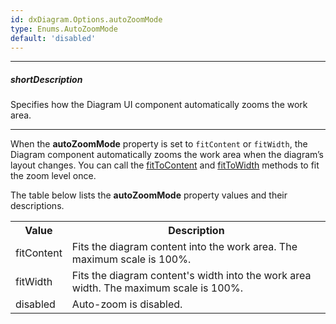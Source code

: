 ```yaml
---
id: dxDiagram.Options.autoZoomMode
type: Enums.AutoZoomMode
default: 'disabled'
---
```

---
##### shortDescription
Specifies how the Diagram UI component automatically zooms the work area.

---
When the **autoZoomMode** property is set to `fitContent` or `fitWidth`, the Diagram component automatically zooms the work area when the diagram’s layout changes. You can call the [fitToContent](/api-reference/10%20UI%20Components/dxDiagram/3%20Methods/fitToContent().md '/Documentation/ApiReference/UI_Components/dxDiagram/Methods/#fitToContent') and [fitToWidth](/api-reference/10%20UI%20Components/dxDiagram/3%20Methods/fitToWidth().md '/Documentation/ApiReference/UI_Components/dxDiagram/Methods/#fitToWidth') methods to fit the zoom level once.

The table below lists the **autoZoomMode** property values and their descriptions.

<table class="dx-table">
    <tr>
        <th>Value</th>
        <th>Description</th>
    </tr>
    <tr>
        <td>fitContent</td>
        <td>Fits the diagram content into the work area. The maximum scale is 100%.</td>
    </tr>
    <tr>
        <td>fitWidth</td>
        <td>Fits the diagram content's width into the work area width. The maximum scale is 100%.</td>
    </tr>
    <tr>
        <td>disabled</td>
        <td>Auto-zoom is disabled.</td>
    </tr>
</table>


